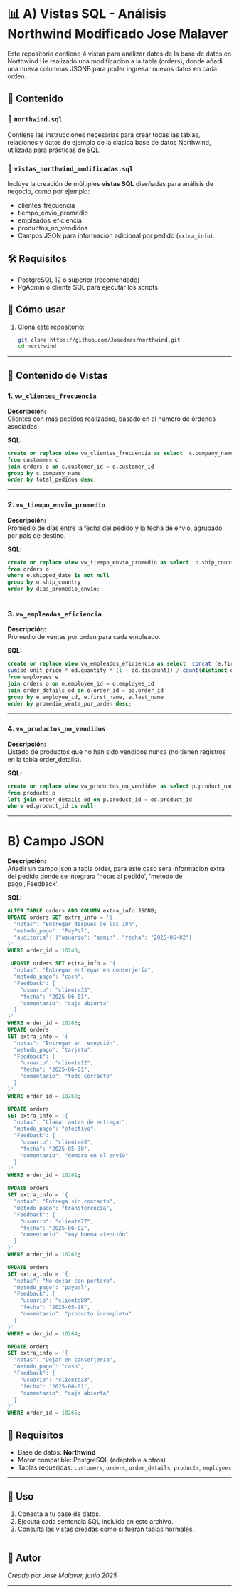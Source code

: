# 📊 A) Vistas SQL - Análisis Northwind Modificado Jose Malaver

Este repositorio contiene 4 vistas para analizar datos de la base de datos en Northwind
He realizado una modificacion a la tabla (orders), donde añadi una nueva columnas JSONB para poder ingresar nuevos datos en cada orden.


## 📝 Contenido

### 🔹 `northwind.sql`
Contiene las instrucciones necesarias para crear todas las tablas, relaciones y datos de ejemplo de la clásica base de datos Northwind, utilizada para prácticas de SQL.

### 🔹 `vistas_northwind_modificadas.sql`
Incluye la creación de múltiples **vistas SQL** diseñadas para análisis de negocio, como por ejemplo:
- clientes_frecuencia
- tiempo_envio_promedio
- empleados_eficiencia
- productos_no_vendidos
- Campos JSON para información adicional por pedido (`extra_info`).

## 🛠️ Requisitos

- PostgreSQL 12 o superior (recomendado)
- PgAdmin o cliente SQL para ejecutar los scripts

## 🚀 Cómo usar

1. Clona este repositorio:
   ```bash
   git clone https://github.com/Josedmas/northwind.git
   cd northwind

---

## 📁 Contenido de Vistas

### 1. `vw_clientes_frecuencia`
**Descripción:**  
Clientes con más pedidos realizados, basado en el número de órdenes asociadas.

**SQL:**
```sql
create or replace view vw_clientes_frecuencia as select  c.company_name, count(o.order_id) as total_pedidos
from customers c
join orders o on c.customer_id = o.customer_id
group by c.company_name
order by total_pedidos desc;
```

---

### 2. `vw_tiempo_envio_promedio`
**Descripción:**  
Promedio de días entre la fecha del pedido y la fecha de envío, agrupado por país de destino.

**SQL:**
```sql
create or replace view vw_tiempo_envio_promedio as select  o.ship_country, round(avg(o.shipped_date - o.order_date), 2) as dias_promedio_envio
from orders o
where o.shipped_date is not null
group by o.ship_country
order by dias_promedio_envio;
```

---

### 3. `vw_empleados_eficiencia`
**Descripción:**  
Promedio de ventas por orden para cada empleado. 

**SQL:**
```sql
create or replace view vw_empleados_eficiencia as select  concat (e.first_name,' ',e.last_name), count(distinct o.order_id) as total_ordenes,
sum(od.unit_price * od.quantity * (1 - od.discount)) / count(distinct o.order_id)  as promedio_venta_por_orden
from employees e
join orders o on e.employee_id = o.employee_id
join order_details od on o.order_id = od.order_id
group by e.employee_id, e.first_name, e.last_name
order by promedio_venta_por_orden desc;
```

---

### 4. `vw_productos_no_vendidos`
**Descripción:**  
Listado de productos que no han sido vendidos nunca (no tienen registros en la tabla order_details).

**SQL:**
```sql
create or replace view vw_productos_no_vendidos as select p.product_name,  p.unit_price, p.units_in_stock
from products p
left join order_details od on p.product_id = od.product_id
where od.product_id is null;
```


---

# B) Campo JSON
**Descripción:**  
Añadir un campo json a tabla order, para este caso sera informacion extra del pedido donde se integrara 'notas al pedido', 'metedo de pago','Feedback'.

**SQL:**
```sql
ALTER TABLE orders ADD COLUMN extra_info JSONB;
UPDATE orders SET extra_info = '{
  "notas": "Entregar después de las 18h",
  "metodo_pago": "PayPal",
  "auditoria": {"usuario": "admin", "fecha": "2025-06-02"}
}'
WHERE order_id = 10248;

 UPDATE orders SET extra_info = '{
  "notas": "Entregar entregar en conserjería",
  "metodo_pago": "cash",
  "Feedback": {
    "usuario": "cliente33",
    "fecha": "2025-06-01",
    "comentario": "caja abierta"
  }
}'
WHERE order_id = 10263;
UPDATE orders 
SET extra_info = '{
  "notas": "Entregar en recepción",
  "metodo_pago": "tarjeta",
  "Feedback": {
    "usuario": "cliente12",
    "fecha": "2025-06-01",
    "comentario": "todo correcto"
  }
}'
WHERE order_id = 10260;

UPDATE orders 
SET extra_info = '{
  "notas": "Llamar antes de entregar",
  "metodo_pago": "efectivo",
  "Feedback": {
    "usuario": "cliente45",
    "fecha": "2025-05-30",
    "comentario": "demora en el envío"
  }
}'
WHERE order_id = 10261;

UPDATE orders 
SET extra_info = '{
  "notas": "Entrega sin contacto",
  "metodo_pago": "transferencia",
  "Feedback": {
    "usuario": "cliente77",
    "fecha": "2025-06-02",
    "comentario": "muy buena atención"
  }
}'
WHERE order_id = 10262;

UPDATE orders 
SET extra_info = '{
  "notas": "No dejar con portero",
  "metodo_pago": "paypal",
  "Feedback": {
    "usuario": "cliente89",
    "fecha": "2025-05-28",
    "comentario": "producto incompleto"
  }
}'
WHERE order_id = 10264;

UPDATE orders 
SET extra_info = '{
  "notas": "Dejar en conserjería",
  "metodo_pago": "cash",
  "Feedback": {
    "usuario": "cliente33",
    "fecha": "2025-06-01",
    "comentario": "caja abierta"
  }
}'
WHERE order_id = 10265;
```

## 🧩 Requisitos

- Base de datos: **Northwind**
- Motor compatible: PostgreSQL (adaptable a otros)
- Tablas requeridas: `customers`, `orders`, `order_details`, `products`, `employees`

---

## 🚀 Uso

1. Conecta a tu base de datos.
2. Ejecuta cada sentencia SQL incluida en este archivo.
3. Consulta las vistas creadas como si fueran tablas normales.

---

## 📌 Autor

*Creado por Jose Malaver, junio 2025*

---
